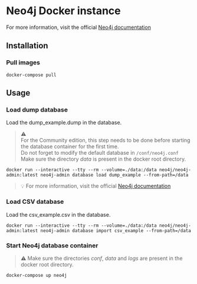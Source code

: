 # Neo4j Docker instance

For more information, visit the official [Neo4j documentation](https://neo4j.com/docs/operations-manual/current/docker/)

## Installation

### Pull images

```
docker-compose pull
```

## Usage

### Load dump database

Load the dump_example.dump in the database.

> ⚠  
> For the Community edition, this step needs to be done before starting the database container for the first time.  
> Do not forget to modify the default database in `/conf/neo4j.conf`  
> Make sure the directory _data_ is present in the docker root directory.

```
docker run --interactive --tty --rm --volume=./data:/data neo4j/neo4j-admin:latest neo4j-admin database load dump_example --from-path=/data
```

> 💡 For more information, visit the official [Neo4j documentation](https://neo4j.com/docs/operations-manual/current/docker/dump-load/)

### Load CSV database

Load the csv_example.csv in the database.

```
docker run --interactive --tty --rm --volume=./data:/data neo4j/neo4j-admin:latest neo4j-admin database import csv_example --from-path=/data
```

### Start Neo4j database container

> ⚠ Make sure the directories _conf_, _data_ and _logs_ are present in the docker root directory.

```
docker-compose up neo4j
```
